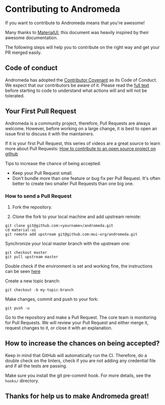 # Contributing to Andromeda

If you want to contribute to Andromeda means that you're awesome!

Many thanks to [MaterialUI](https://material-ui.com/), this document was heavily inspired by their awesome documentation.

The following steps will help you to contribute on the right way and get your PR merged easily.

## Code of conduct

Andromeda has adopted the [Contributor Covenant](https://www.contributor-covenant.org/) as its Code of Conduct. We expect that our contributors be aware of it. Please read the [full text](./code_of_conduct.md) before starting to code to understand what actions will and will not be tolerated.

## Your First Pull Request

Andromeda is a community project, therefore, Pull Requests are always welcome. However, before working on a large change, it is best to open an issue first to discuss it with the maintainers.

If it is your first Pull Request, this series of videos are a great source to learn more about Pull Requests: [How to contribute to an open source project on github](https://egghead.io/courses/how-to-contribute-to-an-open-source-project-on-github)

Tips to increase the chance of being accepted:

* Keep your Pull Request small.
* Don't bundle more than one feature or bug fix per Pull Request. It's often better to create two smaller Pull Requests than one big one.

### How to send a Pull Request

1. Fork the repository.

2. Clone the fork to your local machine and add upstream remote:

```
git clone git@github.com:<yourname>/andromeda.git
cd material-ui
git remote add upstream git@github.com:mui-org/andromeda.git
```

Synchronize your local master branch with the upstream one:

```
git checkout master
git pull upstream master
```

Double check if the environment is set and working fine, the instructions can be seen [here](./how_to_setup.md)

Create a new topic branch:

```
git checkout -b my-topic-branch
```

Make changes, commit and push to your fork:

```
git push -u
```

Go to the repository and make a Pull Request.
The core team is monitoring for Pull Requests. We will review your Pull Request and either merge it, request changes to it, or close it with an explanation.

## How to increase the chances on being accepted?

Keep in mind that GitHub will automatically run the CI. Therefore, do a double check on the linters, check if you are not adding any credential file and if all the tests are passing.

Make sure you install the git pre-commit hook. For more details, see the ```hooks/``` directory.

## Thanks for help us to make Andromeda great!
